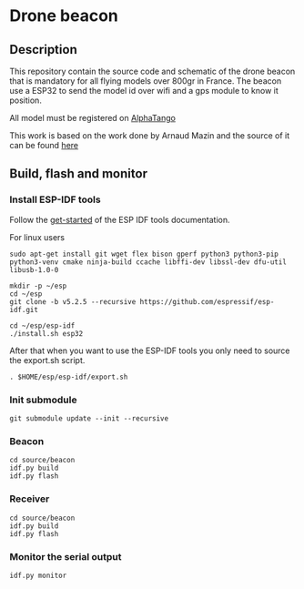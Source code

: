 # Drone beacon

## Description

This repository contain the source code and schematic of the drone beacon that is mandatory for all flying models over 800gr in France.
The beacon use a ESP32 to send the model id over wifi and a gps module to know it position.

All model must be registered on [AlphaTango](https://alphatango.aviation-civile.gouv.fr/login.jsp)

This work is based on the work done by Arnaud Mazin and the source of it can be found [here](https://www.club-modelisme-saclay.fr/ameliorations-balise-signalement-electronique-modeles-reduits-volants/)

## Build, flash and monitor

### Install ESP-IDF tools

Follow the [get-started](https://docs.espressif.com/projects/esp-idf/en/stable/esp32/get-started/linux-macos-setup.html) of the ESP IDF tools documentation.

For linux users
```
sudo apt-get install git wget flex bison gperf python3 python3-pip python3-venv cmake ninja-build ccache libffi-dev libssl-dev dfu-util libusb-1.0-0

mkdir -p ~/esp
cd ~/esp
git clone -b v5.2.5 --recursive https://github.com/espressif/esp-idf.git

cd ~/esp/esp-idf
./install.sh esp32
```

After that when you want to use the ESP-IDF tools you only need to source the export.sh script.
```
. $HOME/esp/esp-idf/export.sh
```

### Init submodule

```
git submodule update --init --recursive
```

### Beacon

```
cd source/beacon
idf.py build
idf.py flash
```

### Receiver

```
cd source/beacon
idf.py build
idf.py flash
```

### Monitor the serial output

```
idf.py monitor
```
